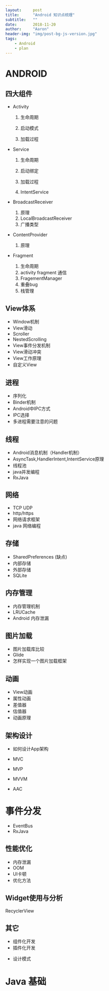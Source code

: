 ```yaml
---
layout:     post
title:      "Android 知识点梳理"
subtitle:   ""
date:       2018-11-20
author:     "Aaron"
header-img: "img/post-bg-js-version.jpg"
tags:
    - Android
    - plan
---
```


# ANDROID

## 四大组件

* Activity

  1. 生命周期

  2. 启动模式

  3. 加载过程

* Service

  1. 生命周期

  2. 启动绑定

  3. 加载过程
  4. IntentService

* BroadcastReceiver

  1. 原理
  2. LocalBroadcastReceiver
  3. 广播类型

* ContentProvider

  1. 原理

* Fragment

  1. 生命周期
  2. activity fragment 通信
  3. FragementManager
  4. 重叠bug
  5. 栈管理

## View体系

* Window机制
* View滑动
* Scroller
* NestedScrolling
* View事件分发机制
* View滑动冲突
* View工作原理
* 自定义View

## 进程

* 序列化
* Binder机制
* Android中IPC方式
* IPC选择
* 多进程需要注意的问题

## 线程

* Android消息机制（Handler机制）
* AsyncTask,HandlerIntent,IntentService原理
* 线程池
* java并发编程
* RxJava

## 网络

* TCP UDP
* http/https
* 网络请求框架
* java 网络编程

## 存储

* SharedPreferences (缺点)
* 内部存储
* 外部存储
* SQLite

## 内存管理

* 内存管理机制
* LRUCache
* Android 内存泄漏

## 图片加载

* 图片加载库比较
* Glide
* 怎样实现一个图片加载框架

## 动画

* View动画
* 属性动画
* 差值器
* 估值器
* 动画原理

## 架构设计

* 如何设计App架构
* MVC

* MVP

* MVVM

* AAC


# 事件分发

* EventBus
* RxJava

## 性能优化

* 内存泄漏
* OOM
* UI卡顿
* 优化方法

## Widget使用与分析

RecyclerView

## 其它

- 组件化开发
- 插件化开发

*  设计模式



# Java  基础

